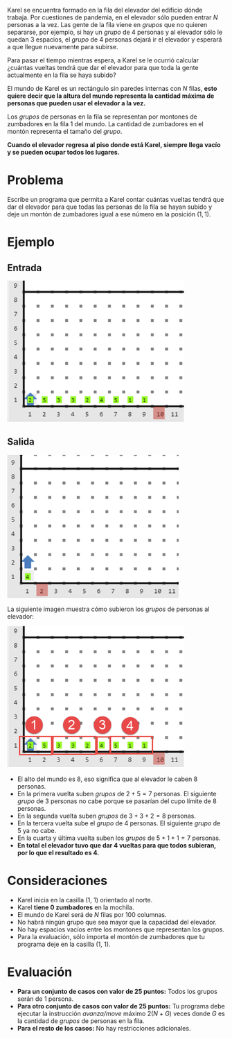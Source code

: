 Karel se encuentra formado en la fila del elevador del edificio dónde trabaja. Por cuestiones de pandemia, en el elevador sólo pueden entrar $N$ personas a la vez. Las gente de la fila viene en _grupos_ que no quieren separarse, por ejemplo, si hay un _grupo_ de $4$ personas y al elevador sólo le quedan $3$ espacios, el _grupo_ de $4$ personas dejará ir el elevador y esperará a que llegue nuevamente para subirse.

Para pasar el tiempo mientras espera, a Karel se le ocurrió calcular ¿cuántas vueltas tendrá que dar el elevador para que toda la gente actualmente en la fila se haya subido?

El mundo de Karel es un rectángulo sin paredes internas con $N$ filas, **esto quiere decir que la altura del mundo representa la cantidad máxima de personas que pueden usar el elevador a la vez.**

Los _grupos_ de personas en la fila se representan por montones de zumbadores en la fila $1$ del mundo. La cantidad de zumbadores en el montón representa el tamaño del _grupo_.

**Cuando el elevador regresa al piso donde está Karel, siempre llega vacío y se pueden ocupar todos los lugares.**

# Problema

Escribe un programa que permita a Karel contar cuántas vueltas tendrá que dar el elevador para que todas las personas de la fila se hayan subido y deje un montón de zumbadores igual a ese número en la posición $(1, 1)$.

# Ejemplo

## Entrada

![Entrada 1](entrada1.png)

## Salida

![Salida 1](salida1.png)

La siguiente imagen muestra cómo subieron los _grupos_ de personas al elevador:

![Explicacion 1](explicacion1.png)

- El alto del mundo es $8$, eso significa que al elevador le caben $8$ personas.
- En la primera vuelta suben _grupos_ de $2 + 5 = 7$ personas. El siguiente _grupo_ de $3$ personas no cabe porque se pasarían del cupo límite de $8$ personas.
- En la segunda vuelta suben _grupos_ de $3 + 3 + 2 = 8$ personas.
- En la tercera vuelta sube el _grupo_ de $4$ personas. El siguiente _grupo_ de $5$ ya no cabe.
- En la cuarta y última vuelta suben los _grupos_ de $5 + 1 + 1 = 7$ personas.
- **En total el elevador tuvo que dar $4$ vueltas para que todos subieran, por lo que el resultado es $4$.**

# Consideraciones

- Karel inicia en la casilla (1, 1) orientado al norte.
- Karel **tiene $0$ zumbadores** en la mochila.
- El mundo de Karel será de $N$ filas por $100$ columnas.
- No habrá ningún grupo que sea mayor que la capacidad del elevador.
- No hay espacios vacíos entre los montones que representan los grupos.
- Para la evaluación, sólo importa el montón de zumbadores que tu programa deje en la casilla (1, 1).

# Evaluación

- **Para un conjunto de casos con valor de 25 puntos:** Todos los grupos serán de $1$ persona.
- **Para otro conjunto de casos con valor de 25 puntos:** Tu programa debe ejecutar la instrucción _avanza/move_ máximo $2(N + G)$ veces donde $G$ es la cantidad de _grupos_ de personas en la fila.
- **Para el resto de los casos:** No hay restricciones adicionales.

